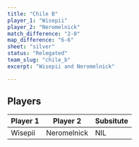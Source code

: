 ```yaml
---
title: "Chile B"
player_1: "Wisepii"
player_2: "Neromelnick"
match_difference: "2-0"
map_difference: "6-6"
sheet: "silver"
status: "Relegated"
team_slug: "chile_b"
excerpt: "Wisepii and Neromelnick"

---
```

## Players

| Player 1 | Player 2 | Subsitute |
| -- | -- | -- |
| Wisepii | Neromelnick | NIL |
